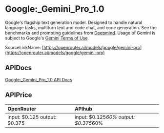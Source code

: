 # Google:_Gemini_Pro_1.0

Google's flagship text generation model. Designed to handle natural language tasks, multiturn text and code chat, and code generation.
See the benchmarks and prompting guidelines from [Deepmind](https://deepmind.google/technologies/gemini/).
Usage of Gemini is subject to Google's [Gemini Terms of Use](https://ai.google.dev/terms).

SourceLinkName: [https://openrouter.ai/models/google/gemini-pro](https://openrouter.ai/models/google/gemini-pro)

## APIDocs

[Google:_Gemini_Pro_1.0 API Docs](../apis/Google:_Gemini_Pro_1.0.md)

## APIPrice

| OpenRouter | APIhub |
|:---|:---|
| input: $0.125 output: $0.375 | input: $0.125*60% output: $0.375*60% |
